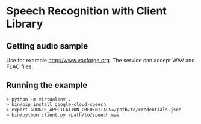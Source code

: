 # Speech Recognition with Client Library

## Getting audio sample

Use for example http://www.voxforge.org. The service can accept WAV and FLAC files.

## Running the example

```
> python -m virtualenv .
> bin/pip install google-cloud-speech
> export GOOGLE_APPLICATION_CREDENTIALS=/path/to/credentials.json
> bin/python client.py /path/to/speech.wav
```
